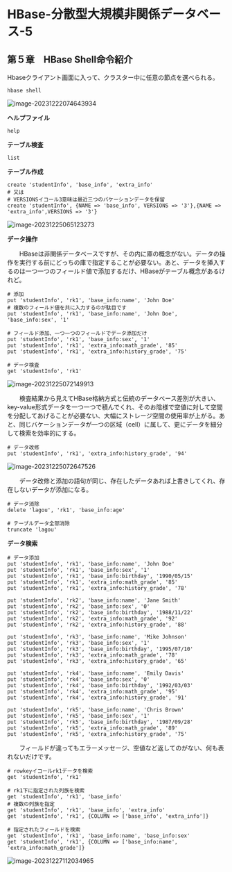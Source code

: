 # HBase-分散型大規模非関係データベース-5

## 第５章　HBase Shell命令紹介

Hbaseクライアント画面に入って、クラスター中に任意の節点を選べられる。

```
hbase shell
```

![image-20231222074643934](D:\OneDrive\picture\Typora\image-20231222074643934.png)

**ヘルプファイル**

```
help
```

**テーブル検査**

```
list
```

**テーブル作成**

```
create 'studentInfo', 'base_info', 'extra_info'
# 又は
# VERSIONSイコール3意味は最近三つのバケーションデータを保留
create 'studentInfo', {NAME => 'base_info', VERSIONS => '3'},{NAME => 'extra_info',VERSIONS => '3'}
```

![image-20231225065123273](D:\OneDrive\picture\Typora\image-20231225065123273.png)

**データ操作**

　　HBaseは非関係データベースですが、その内に庫の概念がない。データの操作を実行する前にどっちの庫で指定することが必要ない。あと、データを挿入するのは一つ一つのフィールド値で添加するだけ、HBaseがテーブル概念があるけれど。

```
# 添加
put 'studentInfo', 'rk1', 'base_info:name', 'John Doe'
# 複数のフィールド値を共に入力するのが駄目です
put 'studentInfo', 'rk1', 'base_info:name', 'John Doe', 'base_info:sex', '1'

# フィールド添加、一つ一つのフィールドでデータ添加だけ
put 'studentInfo', 'rk1', 'base_info:sex', '1'
put 'studentInfo', 'rk1', 'extra_info:math_grade', '85'
put 'studentInfo', 'rk1', 'extra_info:history_grade', '75'

# データ検査
get 'studentInfo', 'rk1'
```

![image-20231225072149913](D:\OneDrive\picture\Typora\image-20231225072149913.png)

　　検査結果から見えてHBase格納方式と伝統のデータベース差別が大きい、key-value形式データを一つ一つで積んでくれ、そのお陰様で空値に対して空間を分配してあげることが必要ない、大幅にストレージ空間の使用率が上がる。あと、同じバケーションデータが一つの区域（cell）に属して、更にデータを細分して検索を効率的にする。

```
# データ改修
put 'studentInfo', 'rk1', 'extra_info:history_grade', '94'
```

![image-20231225072647526](D:\OneDrive\picture\Typora\image-20231225072647526.png)

　　データ改修と添加の語句が同じ、存在したデータあれば上書きしてくれ、存在しないデータが添加になる。

```
# データ消除
delete 'lagou', 'rk1', 'base_info:age'

# テーブルデータ全部消除
truncate 'lagou'
```

**データ検索**

```
# データ添加
put 'studentInfo', 'rk1', 'base_info:name', 'John Doe'
put 'studentInfo', 'rk1', 'base_info:sex', '1'
put 'studentInfo', 'rk1', 'base_info:birthday', '1990/05/15'
put 'studentInfo', 'rk1', 'extra_info:math_grade', '85'
put 'studentInfo', 'rk1', 'extra_info:history_grade', '78'

put 'studentInfo', 'rk2', 'base_info:name', 'Jane Smith'
put 'studentInfo', 'rk2', 'base_info:sex', '0'
put 'studentInfo', 'rk2', 'base_info:birthday', '1988/11/22'
put 'studentInfo', 'rk2', 'extra_info:math_grade', '92'
put 'studentInfo', 'rk2', 'extra_info:history_grade', '88'

put 'studentInfo', 'rk3', 'base_info:name', 'Mike Johnson'
put 'studentInfo', 'rk3', 'base_info:sex', '1'
put 'studentInfo', 'rk3', 'base_info:birthday', '1995/07/10'
put 'studentInfo', 'rk3', 'extra_info:math_grade', '78'
put 'studentInfo', 'rk3', 'extra_info:history_grade', '65'

put 'studentInfo', 'rk4', 'base_info:name', 'Emily Davis'
put 'studentInfo', 'rk4', 'base_info:sex', '0'
put 'studentInfo', 'rk4', 'base_info:birthday', '1992/03/03'
put 'studentInfo', 'rk4', 'extra_info:math_grade', '95'
put 'studentInfo', 'rk4', 'extra_info:history_grade', '91'

put 'studentInfo', 'rk5', 'base_info:name', 'Chris Brown'
put 'studentInfo', 'rk5', 'base_info:sex', '1'
put 'studentInfo', 'rk5', 'base_info:birthday', '1987/09/28'
put 'studentInfo', 'rk5', 'extra_info:math_grade', '89'
put 'studentInfo', 'rk5', 'extra_info:history_grade', '75'
```

　　フィールドが違ってもエラーメッセージ、空値など返してのがない、何も表れないだけです。

```
# rowkeyイコールrk1データを検索
get 'studentInfo', 'rk1'

# rk1下に指定された列族を検索
get 'studentInfo', 'rk1', 'base_info'
# 複数の列族を指定
get 'studentInfo', 'rk1', 'base_info', 'extra_info'
get 'studentInfo', 'rk1', {COLUMN => ['base_info', 'extra_info']}

# 指定されたフィールドを検索
get 'studentInfo', 'rk1', 'base_info:name', 'base_info:sex'
get 'studentInfo', 'rk1', {COLUMN => ['base_info:name', 'extra_info:math_grade']}
```

![image-20231227112034965](D:\OneDrive\picture\Typora\image-20231227112034965.png)

